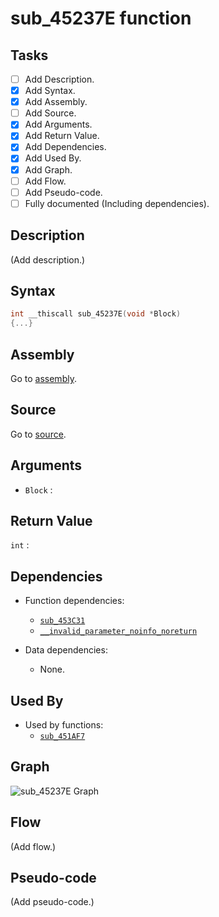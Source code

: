# sub_45237E function

## Tasks

- [ ] Add Description.
- [X] Add Syntax.
- [X] Add Assembly.
- [ ] Add Source.
- [X] Add Arguments.
- [X] Add Return Value.
- [X] Add Dependencies.
- [X] Add Used By.
- [X] Add Graph.
- [ ] Add Flow.
- [ ] Add Pseudo-code.
- [ ] Fully documented (Including dependencies).

## Description

(Add description.)

## Syntax

```c
int __thiscall sub_45237E(void *Block)
{...}
```

## Assembly

Go to [assembly](../asm/sub_45237E.asm).

## Source

Go to [source](../cc/sub_45237E.cc).

## Arguments

* `Block` : 

## Return Value

`int` : 

## Dependencies

* Function dependencies:
  * [`sub_453C31`](sub_453C31.md)
  * [`__invalid_parameter_noinfo_noreturn`](__invalid_parameter_noinfo_noreturn.md)


* Data dependencies:
  * None.

## Used By

* Used by functions:
  * [`sub_451AF7`](../md/sub_451AF7.md)

## Graph

![sub_45237E Graph](../svg/sub_45237E.svg "sub_45237E Graph")

## Flow

(Add flow.)

## Pseudo-code

(Add pseudo-code.)
